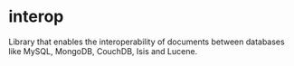 interop
=======

Library that enables the interoperability of documents between databases like MySQL, MongoDB, CouchDB, Isis and Lucene.
